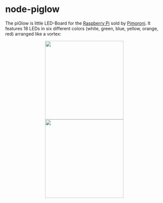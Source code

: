# node-piglow

The piGlow is little LED-Board for the [Raspberry Pi](http://www.raspberrypi.org/) sold by [Pimoroni](http://shop.pimoroni.com/products/piglow). It features 18 LEDs in six different colors (white, green, blue, yellow, orange, red) arranged like a vortex:

<p align="center">
  <img src="https://raw.github.com/zaphod1984/node-piglow/master/pics/piglow2.jpg" width="250" />
  <br>
  <img src="https://raw.github.com/zaphod1984/node-piglow/master/pics/piglow.jpg" width="250" />
</p>

